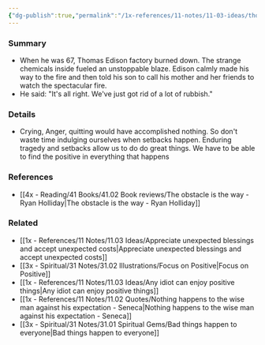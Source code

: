 ```yaml
---
{"dg-publish":true,"permalink":"/1x-references/11-notes/11-03-ideas/thomas-edison-factory-burns-down-and-his-positive-reaction/","title":"Thomas Edison factory burns down and his positive reaction","created":"2023-08-06T12:07:32.543+03:00","updated":"2024-02-14T20:18:21.883+03:00"}
---
```



### Summary
- When he was 67, Thomas Edison factory burned down. The strange chemicals inside fueled an unstoppable blaze. Edison calmly made his way to the fire and then told his son to call his mother and her friends to watch the spectacular fire.
- He said: "It's all right. We've just got rid of a lot of rubbish."

### Details
- Crying, Anger, quitting would have accomplished nothing. So don't waste time indulging ourselves when setbacks happen. Enduring tragedy and setbacks allow us to do do great things. We have to be able to find the positive in everything that happens

### References
- [[4x - Reading/41 Books/41.02 Book reviews/The obstacle is the way - Ryan Holliday\|The obstacle is the way - Ryan Holliday]]

### Related
- [[1x - References/11 Notes/11.03 Ideas/Appreciate unexpected blessings and accept unexpected costs\|Appreciate unexpected blessings and accept unexpected costs]]
- [[3x - Spiritual/31 Notes/31.02 Illustrations/Focus on Positive\|Focus on Positive]]
- [[1x - References/11 Notes/11.03 Ideas/Any idiot can enjoy positive things\|Any idiot can enjoy positive things]]
- [[1x - References/11 Notes/11.02 Quotes/Nothing happens to the wise man against his expectation - Seneca\|Nothing happens to the wise man against his expectation - Seneca]]
- [[3x - Spiritual/31 Notes/31.01 Spiritual Gems/Bad things happen to everyone\|Bad things happen to everyone]]